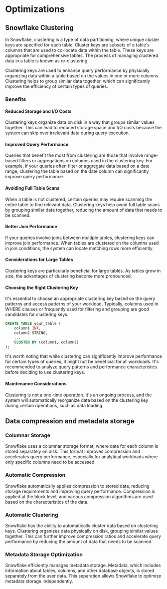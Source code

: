 # Optimizations

## Snowflake Clustering

In Snowflake, clustering is a type of data partitioning, where unique cluster keys are specified for each table. Cluster keys are subsets of a table's columns that are used to co-locate data within the table. These keys are appropriate for comprehensive tables. The process of managing clustered data in a table is known as re-clustering.

Clustering keys are used to enhance query performance by physically organizing data within a table based on the values in one or more columns. Clustering helps to group similar data together, which can significantly improve the efficiency of certain types of queries.

### Benefits

#### Reduced Storage and I/O Costs

Clustering keys organize data on disk in a way that groups similar values together. This can lead to reduced storage space and I/O costs because the system can skip over irrelevant data during query execution.

#### Improved Query Performance

Queries that benefit the most from clustering are those that involve range-based filters or aggregations on columns used in the clustering key. For example, if your queries often filter or aggregate data based on a date range, clustering the table based on the date column can significantly improve query performance.

#### Avoiding Full Table Scans

When a table is not clustered, certain queries may require scanning the entire table to find relevant data. Clustering keys help avoid full table scans by grouping similar data together, reducing the amount of data that needs to be scanned.

#### Better Join Performance

If your queries involve joins between multiple tables, clustering keys can improve join performance. When tables are clustered on the columns used in join conditions, the system can locate matching rows more efficiently.

#### Considerations for Large Tables

Clustering keys are particularly beneficial for large tables. As tables grow in size, the advantages of clustering become more pronounced.

#### Choosing the Right Clustering Key

It's essential to choose an appropriate clustering key based on the query patterns and access patterns of your workload. Typically, columns used in WHERE clauses or frequently used for filtering and grouping are good candidates for clustering keys.

```sql
CREATE TABLE your_table (
    column1 INT,
    column2 STRING,
    ...
    CLUSTER BY (column1, column2)
);
```

It's worth noting that while clustering can significantly improve performance for certain types of queries, it might not be beneficial for all workloads. It's recommended to analyze query patterns and performance characteristics before deciding to use clustering keys.

#### Maintenance Considerations

Clustering is not a one-time operation. It's an ongoing process, and the system will automatically reorganize data based on the clustering key during certain operations, such as data loading.

## Data compression and metadata storage

### Columnar Storage

Snowflake uses a columnar storage format, where data for each column is stored separately on disk. This format improves compression and accelerates query performance, especially for analytical workloads where only specific columns need to be accessed.

### Automatic Compression

Snowflake automatically applies compression to stored data, reducing storage requirements and improving query performance. Compression is applied at the block level, and various compression algorithms are used based on the characteristics of the data.

### Automatic Clustering

Snowflake has the ability to automatically cluster data based on clustering keys. Clustering organizes data physically on disk, grouping similar values together. This can further improve compression ratios and accelerate query performance by reducing the amount of data that needs to be scanned.

### Metadata Storage Optimization

Snowflake efficiently manages metadata storage. Metadata, which includes information about tables, columns, and other database objects, is stored separately from the user data. This separation allows Snowflake to optimize metadata storage independently.
